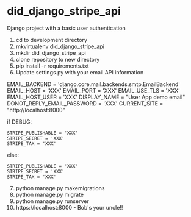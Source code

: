 # did_django_stripe_api
Django project with a basic user authentication

1) cd to development directory
2) mkvirtualenv did_django_stripe_api
3) mkdir did_django_stripe_api
4) clone repository to new directory
5) pip install -r requirements.txt
6) Update settings.py with your email API information

EMAIL_BACKEND = 'django.core.mail.backends.smtp.EmailBackend'
EMAIL_HOST = 'XXX'
EMAIL_PORT = 'XXX'
EMAIL_USE_TLS = 'XXX'
EMAIL_HOST_USER = 'XXX'
DISPLAY_NAME = "User App demo email"
DONOT_REPLY_EMAIL_PASSWORD = 'XXX'
CURRENT_SITE = "http://localhost:8000"

if DEBUG:

    STRIPE_PUBLISHABLE = 'XXX'
    STRIPE_SECRET = 'XXX'
    STRIPE_TAX = 'XXX'
else:

    STRIPE_PUBLISHABLE = 'XXX'
    STRIPE_SECRET = 'XXX'
    STRIPE_TAX = 'XXX'


7) python manage.py makemigrations
8) python manage.py migrate
9) python manage.py runserver
10) https://localhost:8000 - Bob's your uncle!! 

